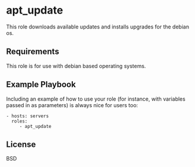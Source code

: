 apt_update
==========

This role downloads available updates and installs upgrades for the debian os.

Requirements
------------

This role is for use with debian based operating systems.


Example Playbook
----------------

Including an example of how to use your role (for instance, with variables passed in as parameters) is always nice for users too:

    - hosts: servers
      roles:
         - apt_update

License
-------

BSD

